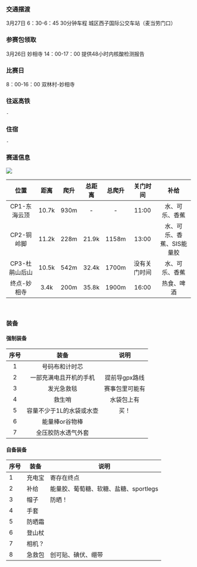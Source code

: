 ### 交通摆渡
3月27日 6：30-6：45
30分钟车程
城区西子国际公交车站（麦当劳门口）

### 参赛包领取
3月26日 妙相寺 14：00-17：00
提供48小时内核酸检测报告

### 比赛日
8：00-16：00 双林村-妙相寺

### 往返高铁
    - 

### 住宿
    - 

### 赛道信息
<img src = "http://img.geexek.com/files/ueditor/jsp/upload/image/20220218/1645173985483031541.png">

|位置|距离|爬升|总距离|总爬升|关门时间|补给|
|:-:|:-:|:-:|:-:|:-:|:-:|:-:|
|CP1-东海云顶|10.7k|930m|-|-|11:00|水、可乐、香蕉|
|CP2-铜岭脚|11.2k|228m|21.9k|1158m|13:00|水、可乐、香蕉、SIS能量胶|
|CP3-杜鹃山后山|10.5k|542m|32.4k|1700m|没有关门时间|水、可乐、香蕉|
|终点-妙相寺|3.4k|200m|35.8k|1900m|16:00|热食、啤酒|

<br/>

### 装备

#### 强制装备
|序号|装备|说明|
|:-:|:-:|:-:|
|1|号码布和计时芯|
|2|一部充满电且开机的手机|提前导gpx路线|
|3|发光急救毯|赛事包里可能有|
|4|救生哨|水袋包上有|
|5|容量不少于1L的水袋或水壶|买！|
|6|能量棒or谷物棒|
|7|全压胶防水透气外套|

#### 自备装备
|序号|装备|说明|
|---|---|---|
|1|充电宝|寄存在终点|
|2|补给|能量胶、葡萄糖、软糖、盐糖、sportlegs|
|3|帽子|防晒！|
|4|手套|
|5|防晒霜|
|6|登山杖|
|7|相机？|
|8|急救包|创可贴、碘伏、绷带

